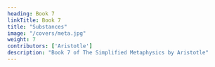 ```yaml
---
heading: Book 7
linkTitle: Book 7
title: "Substances"
image: "/covers/meta.jpg"
weight: 7
contributors: ['Aristotle']
description: "Book 7 of The Simplified Metaphysics by Aristotle"
---
```

